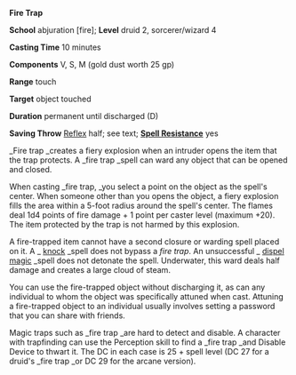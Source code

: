  **Fire Trap**

**School** abjuration [fire]; **Level** druid 2, sorcerer/wizard 4

**Casting Time** 10 minutes

**Components** V, S, M (gold dust worth 25 gp)

**Range** touch

**Target** object touched

**Duration** permanent until discharged (D)

**Saving Throw** [Reflex](../combat.md#_reflex) half; see text; **[Spell Resistance](../glossary.md#_spell-resistance)** yes

_Fire trap _creates a fiery explosion when an intruder opens the item that the trap protects. A _fire trap _spell can ward any object that can be opened and closed.

When casting _fire trap, _you select a point on the object as the spell's center. When someone other than you opens the object, a fiery explosion fills the area within a 5-foot radius around the spell's center. The flames deal 1d4 points of fire damage + 1 point per caster level (maximum +20). The item protected by the trap is not harmed by this explosion.

A fire-trapped item cannot have a second closure or warding spell placed on it. A _ [knock](knock.md#_knock) _spell does not bypass a _fire trap_. An unsuccessful _ [dispel magic](dispelMagic.md#_dispel-magic) _spell does not detonate the spell. Underwater, this ward deals half damage and creates a large cloud of steam.

You can use the fire-trapped object without discharging it, as can any individual to whom the object was specifically attuned when cast. Attuning a fire-trapped object to an individual usually involves setting a password that you can share with friends.

Magic traps such as _fire trap _are hard to detect and disable. A character with trapfinding can use the Perception skill to find a _fire trap _and Disable Device to thwart it. The DC in each case is 25 + spell level (DC 27 for a druid's _fire trap _or DC 29 for the arcane version).

